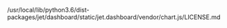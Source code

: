 /usr/local/lib/python3.6/dist-packages/jet/dashboard/static/jet.dashboard/vendor/chart.js/LICENSE.md